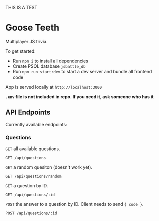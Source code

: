 THIS IS A TEST

# Goose Teeth
Multiplayer JS trivia.

To get started:
- Run `npm i` to install all dependencies
- Create PSQL database `jsbattle_db`
- Run `npm run start:dev` to start a dev server and bundle all frontend code

App is served locally at `http://localhost:3000`

**`.env` file is not included in repo. If you need it, ask someone who has it**

## API Endpoints
Currently available endpoints:

### Questions
`GET` all available questions.
```
GET /api/questions
```

`GET` a random quesiton (doesn't work yet).
```
GET /api/questions/random
```

`GET` a question by ID.
```
GET /api/questions/:id
```

`POST` the answer to a question by ID. Client needs to send `{ code }`.
```
POST /api/questions/:id
```

